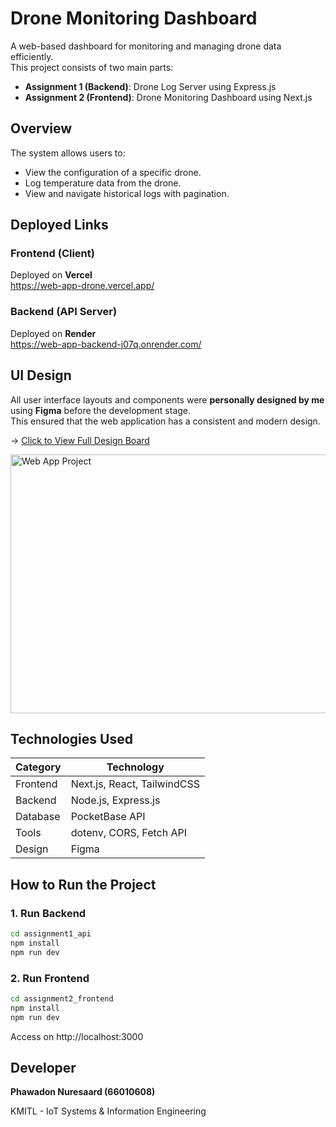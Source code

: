 # Drone Monitoring Dashboard

A web-based dashboard for monitoring and managing drone data efficiently.  
This project consists of two main parts:

- **Assignment 1 (Backend)**: Drone Log Server using Express.js
- **Assignment 2 (Frontend)**: Drone Monitoring Dashboard using Next.js

## Overview

The system allows users to:

- View the configuration of a specific drone.
- Log temperature data from the drone.
- View and navigate historical logs with pagination.

## Deployed Links

### Frontend (Client)

Deployed on **Vercel**  
https://web-app-drone.vercel.app/

### Backend (API Server)

Deployed on **Render**  
https://web-app-backend-j07q.onrender.com/

## UI Design

All user interface layouts and components were **personally designed by me** using **Figma** before the development stage.  
This ensured that the web application has a consistent and modern design.

-> [Click to View Full Design Board](https://www.figma.com/design/twvPiRn7snu7DkJ22OgeId/Drone-Monitoring-Dashboard?node-id=31-96&t=I9n3Vya0UZMZ3J4S-1)

<img width="1346" height="414" alt="Web App Project" src="https://github.com/user-attachments/assets/0bb5bcd2-401f-4640-a46c-2ab95a0a4934" />


## Technologies Used

| Category | Technology                  |
| -------- | --------------------------- |
| Frontend | Next.js, React, TailwindCSS |
| Backend  | Node.js, Express.js         |
| Database | PocketBase API              |
| Tools    | dotenv, CORS, Fetch API     |
| Design   | Figma                       |

## How to Run the Project

### 1. Run Backend

```bash
cd assignment1_api
npm install
npm run dev
```

### 2. Run Frontend

```bash
cd assignment2_frontend
npm install
npm run dev
```

Access on http://localhost:3000

## Developer

**Phawadon Nuresaard (66010608)**

KMITL - IoT Systems & Information Engineering
